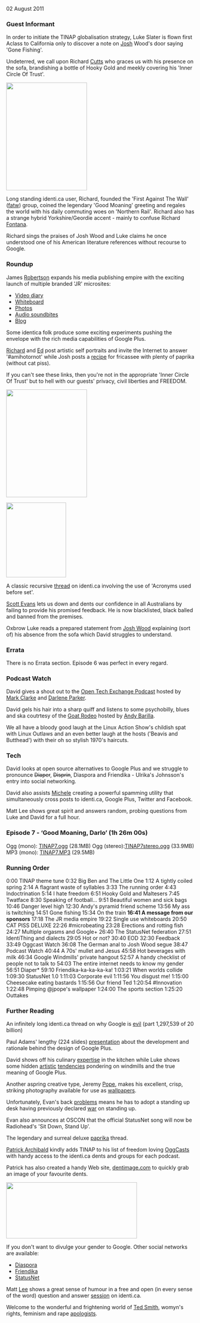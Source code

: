 02 August 2011


### Guest Informant

In order to initiate the TINAP globalisation strategy, Luke Slater is
flown first Aclass to California only to discover a note on
[Josh][joshix] Wood's door saying 'Gone Fishing'.

[joshix]: http://identi.ca/joshix

Undeterred, we call upon Richard [Cutts][rpcutts] who graces us with
his presence on the sofa, brandishing a bottle of Hooky Gold and meekly
covering his 'Inner Circle Of Trust'.

[rpcutts]: http://identi.ca/rpcutts

<a href="https://picasaweb.google.com/lh/photo/pGcahMGzxN06NdLAA6yUaJKI9WeOqPfUAXHyghKXlVM?feat=embedwebsite"><img src="https://lh5.googleusercontent.com/-nYHxMiXSqf8/TjcSkOMN85I/AAAAAAAABwc/-ZqQciJ1QVA/s288/HookyGold.jpg" height="288" width="216"></a>

Long standing identi.ca user, Richard, founded the 'First Against The
Wall' ([fatw][fatw]) group, coined the legendary 'Good Moaning' greeting
and regales the world with his daily commuting woes on 'Northern
Rail'. Richard also has a strange hybrid Yorkshire/Geordie accent -
mainly to confuse Richard [Fontana][fontana].

[fontana]: http://identi.ca/fontana
[fatw]: http://identi.ca/group/firstagainstthewall

Richard sings the praises of Josh Wood and Luke claims he once
understood one of his American literature references without recourse
to Google.

### Roundup

James [Robertson][jrobertson] expands his media publishing empire with
the exciting launch of multiple branded 'JR' microsites:

- [Video diary]( http://identi.ca/jrvideos)
- [Whiteboard](http://identi.ca/jrwhiteboard)
- [Photos](http://identi.ca/jrimages)
- [Audio soundbites](http://identi.ca/jraudio)
- [Blog](http://jamesrobertson.eu/blog/2011/07/18/1814hrs.html)

[jrobertson]: http://identi.ca/jrobertson

Some identica folk produce some exciting experiments pushing the
envelope with the rich media capabilities of Google Plus.

[Richard][RichPhoto] and [Ed][EdPhoto] post artistic self portraits
and invite the Internet to answer '\#amihotornot' while Josh posts a
[recipe][JoshRecipe] for fricassee with plenty of paprika (without cat
piss).

[RichPhoto]: https://plus.google.com/103296383066184289166/posts/FGJzZ5u7NFt
[EdPhoto]: https://plus.google.com/101472941939892103391/posts/J59nRoFXEpk
[JoshRecipe]: https://plus.google.com/111427790528598693024/posts/XVpkL8c8UYG

If you can't see these links, then you're not in the appropriate
'Inner Circle Of Trust' but to hell with our guests' privacy, civil
liberties and FREEDOM.

<a href="https://picasaweb.google.com/lh/photo/eGJD_C-AI6u5Qzdw4My2QpKI9WeOqPfUAXHyghKXlVM?feat=embedwebsite"><img src="https://lh3.googleusercontent.com/-QKB1RdMhfhc/TjcVjTa22GI/AAAAAAAABxE/SWw5CSPwU1E/s288/CuttsPhoto.jpg" height="288" width="216"></a>

<a href="https://picasaweb.google.com/lh/photo/RCoZ1yFrZFU2KUdQnR1BNpKI9WeOqPfUAXHyghKXlVM?feat=embedwebsite"><img src="https://lh5.googleusercontent.com/-2Nrj0ooqVJ4/TjcVeYuMv3I/AAAAAAAABw0/aSgCxHvBecI/s800/EdPhoto.jpg" height="200" width="160"></a>

A classic recursive [thread][ubs] on identi.ca involving the use of 'Acronyms
used before set'.

[ubs]: http://identi.ca/conversation/75988034

[Scott Evans][vk7hse] lets us down and dents our confidence in all
Australians by failing to provide his promised feedback. He is now
blacklisted, black balled and banned from the premises.

[vk7hse]: http://identi.ca/vk7hse

Oxbrow Luke reads a prepared statement from [Josh Wood][Josh]
explaining (sort of) his absence from the sofa which David struggles
to understand.

[Josh]: http://identi.ca/joshix

### Errata

There is no Errata section. Episode 6 was perfect in every regard.

### Podcast Watch

David gives a shout out to the [Open Tech Exchange Podcast][OTEP]
hosted by [Mark Clarke][mxc] and [Darlene Parker][darlene].

David gels his hair into a sharp quiff and listens to some
psychobilly, blues and ska coutrtesy of the [Goat Rodeo][GoatRodeo]
hosted by [Andy Barilla][bassburner].

[OTEP]: http://www.opentechexchange.org/
[mxc]: http://identi.ca/mxc
[darlene]: http://www.opentechexchange.org/hosts/darlene-parker
[GoatRodeo]: http://www.thegoatrodeo.net/
[bassburner]: http://identi.ca/bassburner

We all have a bloody good laugh at the Linux Action Show's childish
spat with Linux Outlaws and an even better laugh at the hosts ('Beavis
and Butthead') with their oh so stylish 1970's haircuts.

### Tech

David looks at open source alternatives to Google Plus and we struggle
to pronounce <del>Diaper</del>, <del>Disprin</del>, Diaspora and
Friendika - Ulrika's Johnsson's entry into social networking.

David also assists [Michele][macno] creating a powerful spamming
utility that simultaneously cross posts to identi.ca, Google Plus,
Twitter and Facebook.

[macno]: http://identi.ca/macno

Matt Lee shows great spirit and answers random, probing questions from
Luke and David for a full hour.

### Episode 7 - ‘Good Moaning, Darlo’ (1h 26m 00s)

Ogg (mono): [TINAP7.ogg][OggMono] (28.1MB)
Ogg (stereo):[TINAP7stereo.ogg][OggStereo] (33.9MB)
MP3 (mono): [TINAP7.MP3][MP3] (29.5MB)

[OggMono]: http://archive.org/download/TINAP_AUDIO/TINAP7.ogg
[OggStereo]: http://archive.org/download/TINAP_AUDIO/TINAP7stereo.ogg
[MP3]: http://archive.org/download/TINAP_AUDIO/TINAP7.mp3

### Running Order

0:00 TINAP theme tune
0:32 Big Ben and The Little One
1:12 A tightly coiled spring
2:14 A flagrant waste of syllables
3:33 The running order
4:43 Indoctrination
5:14 I hate freedom
6:51 Hooky Gold and Maltesers
7:45 Twatface
8:30 Speaking of football...
9:51 Beautiful women and sick bags
10:46 Danger level high
12:30 Andy's pyramid friend scheme
13:56 My ass is twitching
14:51 Gone fishing
15:34 On the train
**16:41 A message from our sponsors**
17:18 The JR media empire
19:22 Single use whiteboards
20:50 CAT PISS DELUXE
22:26 \#microbeating
23:28 Erections and rotting fish
24:27 Multiple orgasms and Google+
26:40 The StatusNet federation
27:51 IdentiThing and dialects
29:05 Hot or not?
30:40 EOD
32:30 Feedback
33:49 Oggcast Watch
36:08 The German anal to Josh Wood segue
38:47 Podcast Watch
40:44 A 70s' mullet and Jesus
45:58 Hot beverages with milk
46:34 Google Windmills' private hangout
52:57 A handy checklist of people not to talk to
54:03 The entire internet needs to know my gender
56:51 Diaper*
59:10 Friendika-ka-ka-ka-ka!
1:03:21 When worlds collide
1:09:30 StatusNet 1.0
1:11:03 Corporate evil
1:11:56 You disgust me!
1:15:00 Cheesecake eating bastards
1:15:56 Our friend Ted
1:20:54 \#Innovation
1:22:48 Pimping @jpope's wallpaper
1:24:00 The sports section
1:25:20 Outtakes

### Further Reading

An infinitely long identi.ca thread on why Google is
[evil][PlusThread] (part 1,297,539 of 20 billion)

[PlusThread]: http://identi.ca/conversation/76351058

Paul Adams' lengthy (224 slides) [presentation][SlideShare] about the
development and rationale behind the design of Google Plus.

[SlideShare]:
http://www.slideshare.net/padday/the-real-life-social-network-v2

David shows off his culinary [expertise][breakfast] in the kitchen
while Luke shows some hidden [artistic][art1] [tendencies][art2]
pondering on windmills and the true meaning of Google Plus.

Another aspring creative type, Jeremy [Pope][jpope], makes his
excellent, crisp, striking photography available for use as
[wallpapers][wallpaper].

[jpope]: http://identi.ca/jpope
[wallpaper]: http://photos.jpope.org/tag/1/wallpaper
[art1]: https://plus.google.com/106658745499954501167/posts/dUezn6Leeu2
[art2]: https://plus.google.com/106658745499954501167/posts/JQMfkkFSBhX
[breakfast]:
https://plus.google.com/u/0/113401713663505134193/posts/6y4CnoiH1an

Unfortunately, Evan's back [problems][pain] means he has to adopt a
standing up desk having previously declared [war][standup] on standing
up.

Evan also announces at OSCON that the official StatusNet song will now
be Radiohead's 'Sit Down, Stand Up'.

[pain]: http://evan.status.net/conversation/1139102
[standup]: http://identi.ca/conversation/70724130#notice-73123082

The legendary and surreal deluxe [paprika][paprika] thread.

[paprika]: http://identi.ca/conversation/74588297#notice-77085608

[Patrick Archibald][pla1] kindly adds TINAP to his list of freedom
loving [OggCasts][OggCasts] with handy access to the identi.ca dents
and groups for each podcast.

Patrick has also created a handy Web site, [dentimage.com][dentimage]
to quickly grab an image of your favourite dents.

<a href="https://picasaweb.google.com/lh/photo/GRz6s4trsMrtdxqj4Ehu85KI9WeOqPfUAXHyghKXlVM?feat=embedwebsite"><img src="https://lh4.googleusercontent.com/-_32eILlLVFI/Tjf88Z5DvkI/AAAAAAAABxc/N70Y1HnKvpQ/s800/homeopathy.png" height="150" width="350"></a>

[dentimage]: http://dentimage.com
[pla1]: http://identi.ca/pla1
[Oggcasts]: http://oggcasts.org/Oggcasts/

If you don't want to divulge your gender to Google. Other social
networks are available:

- [Diaspora][diaspora]
- [Friendika][friendika]
- [StatusNet][SN]

[diaspora]: https://joindiaspora.com/
[friendika]: http://project.friendika.com/
[SN]: http://status.net/

Matt [Lee][mattl] shows a great sense of humour in a free and open (in
every sense of the word) question and answer [session][thread] on
identi.ca.

[mattl]: http://identi.ca/mattl
[thread]: http://identi.ca/conversation/76227472#notice-78778881

Welcome to the wonderful and frightening world of [Ted Smith][tedks],
womyn's rights, feminism and rape [apologists][apologists].

[tedks]: http://identi.ca/tedks
[apologists]: http://identi.ca/conversation/75504790
